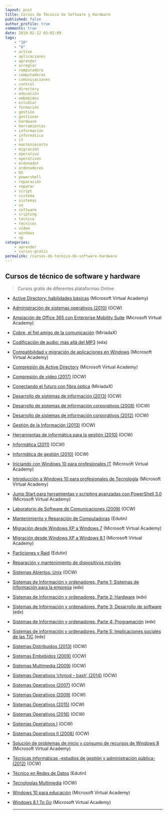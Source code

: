 ```yaml
---
layout: post
title: Cursos de Técnico de Software y Hardware
published: false
author_profile: true
comments: true
date: 2019-02-12 03:02:09
tags:
    - "10"
    - "8"
    - active
    - aplicaciones
    - aprender
    - arreglar
    - computadora
    - computadoras
    - comunicaciones
    - control
    - directory
    - educación
    - embebidos
    - estudiar
    - formación
    - gestión
    - gestionar
    - hardware
    - herramientas
    - información
    - informática
    - it
    - mantenimiento
    - migración
    - operativo
    - operativos
    - ordenador
    - ordenadores
    - OS
    - powershell
    - reparación
    - reparar
    - script
    - sistema
    - sistemas
    - so
    - software
    - sripting
    - técnico
    - técnicos
    - vídeo
    - windows
    - xp
categories:
    - aprender
    - cursos-gratis
permalink: /cursos-de-tecnico-de-software-hardware
---
```

## Cursos de técnico de software y hardware

> Cursos gratis de diferentes plataformas Online

  * [Active Directory: habilidades básicas][1] (Microsoft Virtual Academy)
  * [Administración de sistemas operativos (2010)][2] (OCW)
  * [Ampiación de Office 365 con Enterprise Mobility Suite][3] (Microsoft Virtual Academy)
  * [Cobre, el fiel amigo de la comunicación][4] (MiriadaX)
  * [Codificación de audio: más allá del MP3][5] (edx)
  * [Compatibilidad y migración de aplicaciones en Windows][6] (Microsoft Virtual Academy)
  * [Compresión de Active Directory][7] (Microsoft Virtual Academy)
  * [Compresión de vídeo (2017)][8] (OCW)
  * [Conectando el futuro con fibra óptica][9] (MiriadaX)
  * [Desarrollo de sistemas de información (2013)][10] (OCW)
  * [Desarrollo de sistemas de información corporativos (2008)][11] (OCW)
  * [Desarrollo de sistemas de información corporativos (2012)][12] (OCW)
  * [Gestión de la Información (2013)][13] (OCW)
  * [Herramientas de informática para la gestión (2010)][14] (OCW)
  * [Informática (2011)][15] (OCW)
  * [Informática de gestión (2010)][16] (OCW)
  * [Iniciando con Windows 10 para profesionales IT][17] (Microsoft Virtual Academy)
  * [Introducción a Windows 10 para profesionales de Tecnología][18] (Microsoft Virtual Academy)
  * [Jump Start para herramientas y scripting avanzadas con PowerShell 3.0][19] (Microsoft Virtual Academy)
  * [Laboratorio de Software de Comunicaciones (2009)][20] (OCW)
  * [Mantenimiento y Reparación de Computadoras][21] (Edutin)
  * [Migración desde Windows XP a Windows 7][22] (Microsoft Virtual Academy)
  * [Migración desde Windows XP a Windows 8.1][23] (Microsoft Virtual Academy)
  * [Particiones y Raid][24] (Edutin)
  * [Reparación y mantenimiento de dispositivos móviles][25]
  * [Sistemas Abiertos: Unix][26] (OCW)
  * [Sistemas de Información y ordenadores, Parte 1: Sistemas de información para la empresa][27] (edx)
  * [Sistemas de Información y ordenadores, Parte 2: Hardware][28] (edx)
  * [Sistemas de Información y ordenadores, Parte 3: Desarrollo de software][29] (edx)
  * [Sistemas de Información y ordenadores, Parte 4: Programación][30] (edx)
  * [Sistemas de información y ordenadores, Parte 5: Implicaciones sociales de las TIC][31] (edx)
  * [Sistemas Distribuidos (2013)][32] (OCW)
  * [Sistemas Embebidos (2009)][33] (OCW)
  * [Sistemas Multimedia (2009)][34] (OCW)
  * [Sistemas Operativos &#8216;chmod &#8211; bash&#8217; (2014)][35] (OCW)
  * [Sistemas Operativos (2007)][36] (OCW)
  * [Sistemas Operativos (2009)][37] (OCW)
  * [Sistemas Operativos (2015)][38] (OCW)
  * [Sistemas Operativos (2016)][39] (OCW)
  * [Sistemas Operativos I][40] (OCW)
  * [Sistemas Operativos II (2008)][41] (OCW)
  * [Solución de problemas de inicio y consumo de recursos de Windows 8][42] (Microsoft Virtual Academy)
  * [Técnicas informáticas -estudios de gestión y administración pública- (2012)][43] (OCW)
  * [Técnico en Redes de Datos][44] (Edutin)
  * [Tecnologías Multimedia][45] (OCW)
  * [Windows 10 para educación][46] (Microsoft Virtual Academy)
  * [Windows 8.1 To Go][47] (Microsoft Virtual Academy)
  
    * * *

 [1]: https://mva.microsoft.com/es-es/training-courses/active-directory-habilidades-bsicas-14772
 [2]: http://www.upv.es/pls/oalu/sic_asi.ficha_asig_ocw?p_rama=T&p_idioma=c&p_vista=MSE&p_asi=6842&p_caca=2010
 [3]: https://mva.microsoft.com/es-es/training-courses/ampliacin-de-office-365-con-enterprise-mobility-suite-8332
 [4]: https://miriadax.net/web/cobre-el-fiel-amigo-de-la-comunicacion-2-edicion-/inicio
 [5]: https://www.edx.org/es/course/codificacion-de-audio-mas-alla-del-mp3-upvalenciax-mp3201x-0
 [6]: https://mva.microsoft.com/es-es/training-courses/compatibilidad-y-migracin-de-aplicaciones-en-windows-8811
 [7]: https://mva.microsoft.com/es-es/training-courses/comprensin-de-active-directory-8233
 [8]: https://ocw.unican.es/course/view.php?id=13
 [9]: https://miriadax.net/web/conectando-el-futuro-con-fibra-optica-5-edicion-_prueba
 [10]: https://ocw.unican.es/course/view.php?id=99
 [11]: http://ocw.uc3m.es/ingenieria-informatica/desarrollo-de-sistemas-de-informacion-corporativos
 [12]: http://ocw.uc3m.es/ingenieria-informatica/desarrollo-de-sistemas-de-informacion-corporativos-1
 [13]: http://ocw.uma.es/ingenierias/gestion-de-la-informacion
 [14]: http://ocw.bib.upct.es/course/view.php?id=119
 [15]: http://ocw.uc3m.es/ingenieria-informatica/informatica
 [16]: http://www.upv.es/pls/oalu/sic_asi.ficha_asig_ocw?p_rama=T&p_idioma=c&p_vista=MSE&p_asi=10127&p_caca=2010
 [17]: https://mva.microsoft.com/es-es/training-courses/iniciando-con-windows-10-para-profesionales-it-16455
 [18]: https://mva.microsoft.com/es-es/training-courses/introduccin-a-windows-10-para-profesionales-de-tecnologa-14781
 [19]: https://mva.microsoft.com/es-es/training-courses/jump-start-para-herramientas-y-scripting-avanzados-con-powershell-30-8277
 [20]: http://ocwus.us.es/ingenieria-telematica/pp/Course_listing
 [21]: https://edutin.com/curso-de-tecnico-de-reparacion-de-computadora-3321
 [22]: https://mva.microsoft.com/es-es/training-courses/migracin-desde-windows-xp-a-windows-7-12650
 [23]: https://mva.microsoft.com/es-es/training-courses/migracin-desde-windows-xp-a-windows-81-8273
 [24]: https://edutin.com/curso-de-particiones-y-RAID-basico-3061
 [25]: https://edutin.com/curso-de-reparacion-de-dispositivos-moviles-3075
 [26]: http://ocw.upm.es/arquitectura-y-tecnologia-de-computadores/sistemas-abiertos-unix
 [27]: https://www.edx.org/course/sistemas-de-informacion-y-ordenadores-upvalenciax-sic101-1x
 [28]: https://www.edx.org/course/sistemas-de-informacion-y-ordenadores-upvalenciax-sic101-2x
 [29]: https://www.edx.org/course/sistemas-de-informacion-y-ordenadores-upvalenciax-sic101-3x
 [30]: https://www.edx.org/course/sistemas-de-informacion-y-ordenadores-upvalenciax-sic101-4x
 [31]: https://www.edx.org/course/sistemas-de-informacion-y-ordenadores-upvalenciax-sic101-5x
 [32]: http://ocw.uc3m.es/ingenieria-informatica/sistemas-distribuidos-2013
 [33]: http://ocw.um.es/ingenierias/sistemas-embebidos
 [34]: https://poliformat.upv.es/portal/tool/f682ea53-3e5c-411c-0097-a0a16d5fb6a9?panel=Main
 [35]: https://campusvirtual.ull.es/ocw/course/view.php?id=105
 [36]: http://ocw.innova.uned.es/ocwuniversia/Ing_tecnico_infor_sistemas/SO_II
 [37]: http://ocwus.us.es/ingenieria-telematica/pp-1/Course_listing
 [38]: http://ocw.uc3m.es/ingenieria-informatica/sistemas-operativos
 [39]: http://ocw.uji.es/curso/1514152
 [40]: http://ocw.upm.es/arquitectura-y-tecnologia-de-computadores/sistemas-operativos-i
 [41]: http://www.upv.es/pls/oalu/sic_asi.ficha_asig_ocw?p_rama=T&p_idioma=c&p_vista=MSE&p_asi=5850&p_caca=2008
 [42]: https://mva.microsoft.com/es-es/training-courses/solucin-de-problemas-de-inicio-y-consumo-de-recursos-de-windows-8-11553
 [43]: https://ocw.ua.es/es/ingenieria-y-arquitectura/tecnicas-informaticas-para-estudios-de-gestion-y-administracion-publica-2012.html
 [44]: https://edutin.com/curso-de-tecnico-en-redes-de-datos-completo-3316
 [45]: https://campusvirtual.ull.es/ocw/course/view.php?id=5
 [46]: https://mva.microsoft.com/es-es/training-courses/windows-10-para-educacin-15705
 [47]: https://mva.microsoft.com/es-es/training-courses/windows-81-to-go-8272